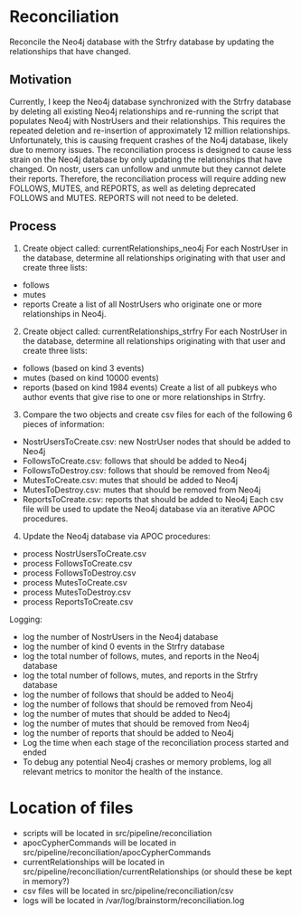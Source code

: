 # Reconciliation

Reconcile the Neo4j database with the Strfry database by updating the relationships that have changed.

## Motivation

Currently, I keep the Neo4j database synchronized with the Strfry database by deleting all existing Neo4j relationships and re-running the script that populates Neo4j with NostrUsers and their relationships. This requires the repeated deletion and re-insertion of approximately 12 million relationships. Unfortunately, this is causing frequent crashes of the No4j database, likely due to memory issues. The reconciliation process is designed to cause less strain on the Neo4j database by only updating the relationships that have changed. On nostr, users can unfollow and unmute but they cannot delete their reports. Therefore, the reconciliation process will require adding new FOLLOWS, MUTES, and REPORTS, as well as deleting deprecated FOLLOWS and MUTES. REPORTS will not need to be deleted.

## Process

1. Create object called: currentRelationships_neo4j
For each NostrUser in the database, determine all relationships originating with that user and create three lists:
- follows
- mutes
- reports
Create a list of all NostrUsers who originate one or more relationships in Neo4j.

2. Create object called: currentRelationships_strfry
For each NostrUser in the database, determine all relationships originating with that user and create three lists:
- follows (based on kind 3 events)
- mutes (based on kind 10000 events)
- reports (based on kind 1984 events)
Create a list of all pubkeys who author events that give rise to one or more relationships in Strfry.

3. Compare the two objects and create csv files for each of the following 6 pieces of information:
- NostrUsersToCreate.csv: new NostrUser nodes that should be added to Neo4j
- FollowsToCreate.csv: follows that should be added to Neo4j
- FollowsToDestroy.csv: follows that should be removed from Neo4j
- MutesToCreate.csv: mutes that should be added to Neo4j
- MutesToDestroy.csv: mutes that should be removed from Neo4j
- ReportsToCreate.csv: reports that should be added to Neo4j
Each csv file will be used to update the Neo4j database via an iterative APOC procedures.

4. Update the Neo4j database via APOC procedures:
- process NostrUsersToCreate.csv
- process FollowsToCreate.csv
- process FollowsToDestroy.csv
- process MutesToCreate.csv
- process MutesToDestroy.csv
- process ReportsToCreate.csv

Logging:
- log the number of NostrUsers in the Neo4j database
- log the number of kind 0 events in the Strfry database
- log the total number of follows, mutes, and reports in the Neo4j database
- log the total number of follows, mutes, and reports in the Strfry database
- log the number of follows that should be added to Neo4j
- log the number of follows that should be removed from Neo4j
- log the number of mutes that should be added to Neo4j
- log the number of mutes that should be removed from Neo4j
- log the number of reports that should be added to Neo4j
- Log the time when each stage of the reconciliation process started and ended
- To debug any potential Neo4j crashes or memory problems, log all relevant metrics to monitor the health of the instance.

# Location of files
- scripts will be located in src/pipeline/reconciliation
- apocCypherCommands will be located in src/pipeline/reconciliation/apocCypherCommands
- currentRelationships will be located in src/pipeline/reconciliation/currentRelationships (or should these be kept in memory?)
- csv files will be located in src/pipeline/reconciliation/csv
- logs will be located in /var/log/brainstorm/reconciliation.log




